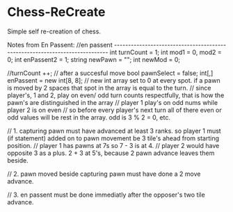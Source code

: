 # Chess-ReCreate
 Simple self re-creation of chess.

Notes from En Passent:
//en passent ----------------------------------------------------------------------------
int turnCount = 1;
int mod1 = 0, mod2 = 0;
int enPassent2 = 1;
string newPawn = "";
int newMod = 0;

//turnCount ++; // after a succesful move
bool pawnSelect = false;
int[,] enPassent = new int[8, 8]; // new int array set to 0 at every spot. if a pawn is moved by 2 spaces that spot in the array is equal to the turn.
// since player's, 1 and 2, play on even/ odd turn counts respectfully, that is how the pawn's are distinguished in the array
// player 1 play's on odd nums while player 2 is on even
// so before every player's next turn all of there even or odd values will be rest in the array. odd is 3 % 2 = 0, etc.

// 1. capturing pawn must have advanced at least 3 ranks. so player 1 must (if statement) added on to pawn movement be 3 tile's ahead from starting position. 
// player 1 has pawns at 7s so 7 - 3 is at 4.
// player 2 would have opposite 3 as a plus. 2 + 3 at 5's, because 2 pawn advance leaves them beside. 

// 2. pawn moved beside capturing pawn must have done a 2 move advance. 

// 3. en passent must be done immediatly after the opposer's two tile advance. 
